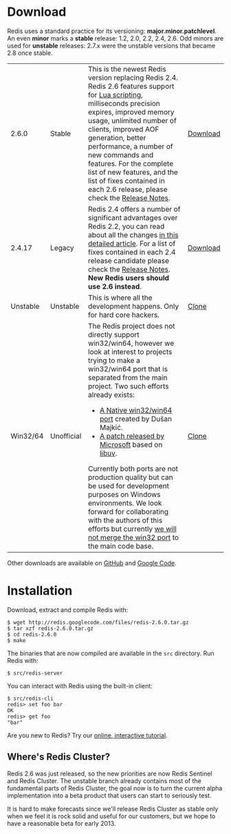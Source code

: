Download
===

Redis uses a standard practice for its versioning:
**major.minor.patchlevel**.
An even **minor** marks a **stable**
release: 1.2, 2.0, 2.2, 2.4, 2.6. Odd minors are used for **unstable**
releases: 2.7.x were the unstable versions that became 2.8 once stable.

<table class="versions">

  <tr class="current">
    <td>2.6.0</td>
    <td>Stable</td>
    <td>This is the newest Redis version replacing Redis 2.4.
    Redis 2.6 features support for <a href="/commands/eval">Lua scripting</a>, milliseconds precision expires, improved memory usage, unlimited number of clients, improved AOF generation, better performance, a number of new commands and features. For the complete list of new features, and the list of fixes contained in each 2.6 release, please check the <a href="https://github.com/antirez/redis/raw/2.6/00-RELEASENOTES">Release Notes</a>.
    <br>
    <td>
      <a href="http://redis.googlecode.com/files/redis-2.6.0-rc8.tar.gz">Download</a>
    </td>
  </tr>

  <tr class="current">
    <td>2.4.17</td>
    <td>Legacy</td>
    <td>
    Redis 2.4 offers a number of significant advantages over Redis 2.2, you can
    read about all the changes <a href="http://antirez.com/post/everything-about-redis-24">in this detailed article</a>. For a list of fixes contained in each 2.4 release candidate please check the <a href="https://github.com/antirez/redis/raw/2.4/00-RELEASENOTES">Release Notes</a>. <strong>New Redis users should use 2.6 instead</strong>.
    <br>
    <td>
      <a href="http://redis.googlecode.com/files/redis-2.4.17.tar.gz">Download</a>
    </td>
  </tr>

  <tr>
    <td>Unstable</td>
    <td>Unstable</td>
    <td>This is where all the development happens. Only for hard core hackers.
    <td>
      <a href="https://github.com/antirez/redis/tree/unstable">Clone</a>
    </td>
  </tr>

  <tr>
    <td>Win32/64</td>
    <td>Unofficial</td>
    <td>The Redis project does not directly support win32/win64, however we look at interest to projects trying to make a win32/win64 port that is separated from the main project. Two such efforts already exists:
    <ul>
        <li><a href="https://github.com/dmajkic/redis/">A Native win32/win64 port</a> created by Dušan Majkić.</li>
        <li><a href="https://gist.github.com/1439660">A patch released by Microsoft</a> based on <a href="https://github.com/joyent/libuv">libuv</a>.
    </ul>
    Currently both ports are not production quality but can be used for development purposes on Windows environments. We look forward for collaborating with the authors of this efforts but currently <a href="http://antirez.com/post/redis-win32-msft-patch.html">we will not merge the win32 port</a> to the main code base.
    <td>
      <a href="https://github.com/antirez/redis/tree/unstable">Clone</a>
    </td>
  </tr>

</table>

Other downloads are available on [GitHub](https://github.com/antirez/redis/downloads)
and [Google Code](http://code.google.com/p/redis/downloads/list?can=1).

Installation
===

Download, extract and compile Redis with:

    $ wget http://redis.googlecode.com/files/redis-2.6.0.tar.gz
    $ tar xzf redis-2.6.0.tar.gz
    $ cd redis-2.6.0
    $ make

The binaries that are now compiled are available in the `src` directory. Run Redis with:

    $ src/redis-server

You can interact with Redis using the built-in client:

    $ src/redis-cli
    redis> set foo bar
    OK
    redis> get foo
    "bar"

Are you new to Redis? Try our [online, interactive tutorial](http://try.redis-db.com).

Where's Redis Cluster?
---

Redis 2.6 was just released, so the new priorities are now Redis Sentinel and Redis Cluster. The unstable branch already contains most of the fundamental parts of Redis Cluster, the goal now is to turn the current alpha implementation into a beta product that users can start to seriously test.

It is hard to make forecasts since we'll release Redis Cluster as stable only when we feel it is rock solid and useful for our customers, but we hope to have a reasonable beta for early 2013.
